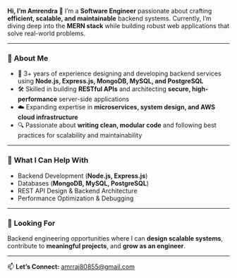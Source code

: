 
**Hi, I’m Amrendra 👋**
I’m a **Software Engineer** passionate about crafting **efficient, scalable, and maintainable** backend systems.
Currently, I’m diving deep into the **MERN stack** while building robust web applications that solve real-world problems.

---

### 💼 **About Me**

* 🚀 3+ years of experience designing and developing backend services using **Node.js, Express.js, MongoDB, MySQL, and PostgreSQL**
* 🛠 Skilled in building **RESTful APIs** and architecting **secure, high-performance** server-side applications
* ☁️ Expanding expertise in **microservices, system design, and AWS cloud infrastructure**
* 🔍 Passionate about **writing clean, modular code** and following best practices for scalability and maintainability

---

### 💬 **What I Can Help With**

* Backend Development (**Node.js, Express.js**)
* Databases (**MongoDB, MySQL, PostgreSQL**)
* REST API Design & Backend Architecture
* Performance Optimization & Debugging

---

### 👀 **Looking For**

Backend engineering opportunities where I can **design scalable systems**, contribute to **meaningful projects**, and **grow as an engineer**.

---

📫 **Let’s Connect:** [amrraj80855@gmail.com](mailto:amrraj80855@gmail.com)
